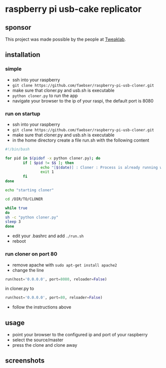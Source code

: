 # raspberry pi usb-cake replicator

## sponsor

This project was made possible by the people at [Tweaklab](http://www.tweaklab.ch).

## installation

### simple

* ssh into your raspberry
* `git clone https://github.com/faebser/raspberry-pi-usb-cloner.git`
* make sure that cloner.py and usb.sh is executable
* `python cloner.py` to run the app
* navigate your browser to the ip of your raspi, the default port is 8080

### run on startup

* ssh into your raspberry
* `git clone https://github.com/faebser/raspberry-pi-usb-cloner.git`
* make sure that cloner.py and usb.sh is executable
* in the home directory create a file run.sh with the following content 
```bash
#!/bin/bash

for pid in $(pidof -x python cloner.py); do
        if [ $pid != $$ ]; then
                echo "[$(date)] : Cloner : Process is already running with PID $pid"
                exit 1
        fi
done

echo "starting cloner"

cd /DIR/TO/CLONER

while true
do
sh -c "python cloner.py"
sleep 3
done
```
* edit your .bashrc and add `./run.sh`
* reboot

### run cloner on port 80

* remove apache with `sudo apt-get install apache2`
* change the line
``` python 
run(host='0.0.0.0', port=8080, reloader=False)
``` 
in cloner.py to 
``` python 
run(host='0.0.0.0', port=80, reloader=False)
```
* follow the instructions above

## usage

* point your browser to the configured ip and port of your raspberry
* select the source/master
* press the clone and clone away

## screenshots
